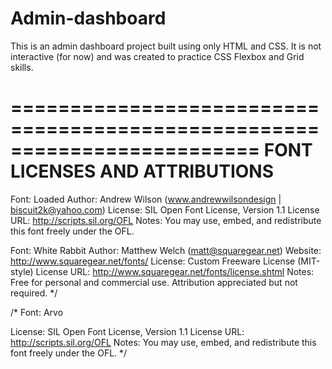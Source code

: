 # Admin-dashboard
This is an admin dashboard project built using only HTML and CSS. It is not interactive (for now) and was created to practice CSS Flexbox and Grid skills.











 =========================================================================
   FONT LICENSES AND ATTRIBUTIONS
   ========================================================================= 

 
  Font: Loaded
  Author: Andrew Wilson (www.andrewwilsondesign | biscuit2k@yahoo.com)
  License: SIL Open Font License, Version 1.1
  License URL: http://scripts.sil.org/OFL
  Notes: You may use, embed, and redistribute this font freely under the OFL.



  Font: White Rabbit
  Author: Matthew Welch (matt@squaregear.net)
  Website: http://www.squaregear.net/fonts/
  License: Custom Freeware License (MIT-style)
  License URL: http://www.squaregear.net/fonts/license.shtml
  Notes: Free for personal and commercial use. Attribution appreciated but not required.
*/

/* 
  Font: Arvo

  License: SIL Open Font License, Version 1.1
  License URL: http://scripts.sil.org/OFL
  Notes: You may use, embed, and redistribute this font freely under the OFL.
*/
